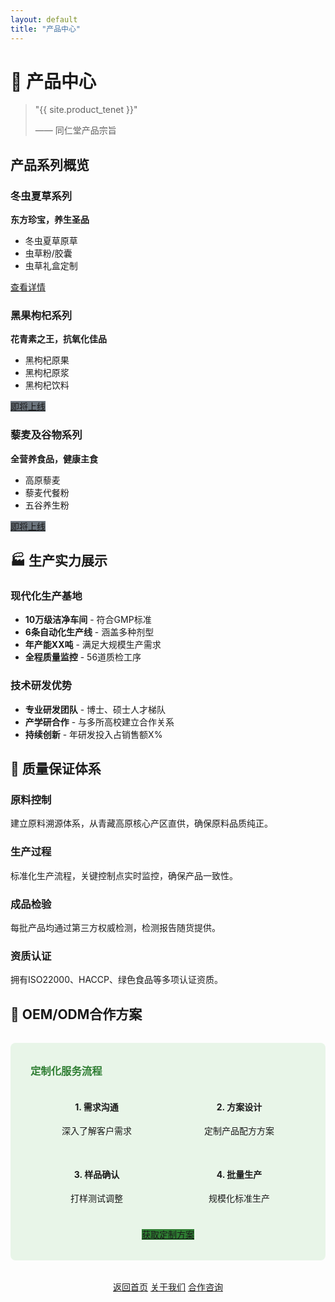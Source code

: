 ```yaml
---
layout: default
title: "产品中心"
---
```


# 🌿 产品中心

> "{{ site.product_tenet }}"
> 
> —— 同仁堂产品宗旨

## 产品系列概览

<div class="product-grid">
  <div class="product-card">
    <h3>冬虫夏草系列</h3>
    <p><strong>东方珍宝，养生圣品</strong></p>
    <ul style="text-align: left;">
      <li>冬虫夏草原草</li>
      <li>虫草粉/胶囊</li>
      <li>虫草礼盒定制</li>
    </ul>
    <a href="/cordyceps" class="cta-button">查看详情</a>
  </div>
  
  <div class="product-card">
    <h3>黑果枸杞系列</h3>
    <p><strong>花青素之王，抗氧化佳品</strong></p>
    <ul style="text-align: left;">
      <li>黑枸杞原果</li>
      <li>黑枸杞原浆</li>
      <li>黑枸杞饮料</li>
    </ul>
    <a href="#" class="cta-button" style="background: #6c757d;">即将上线</a>
  </div>
  
  <div class="product-card">
    <h3>藜麦及谷物系列</h3>
    <p><strong>全营养食品，健康主食</strong></p>
    <ul style="text-align: left;">
      <li>高原藜麦</li>
      <li>藜麦代餐粉</li>
      <li>五谷养生粉</li>
    </ul>
    <a href="#" class="cta-button" style="background: #6c757d;">即将上线</a>
  </div>
</div>

## 🏭 生产实力展示

### 现代化生产基地
- **10万级洁净车间** - 符合GMP标准
- **6条自动化生产线** - 涵盖多种剂型
- **年产能XX吨** - 满足大规模生产需求
- **全程质量监控** - 56道质检工序

### 技术研发优势
- **专业研发团队** - 博士、硕士人才梯队
- **产学研合作** - 与多所高校建立合作关系
- **持续创新** - 年研发投入占销售额X%

## 🔬 质量保证体系

<div class="feature-list">
  <div class="feature-item">
    <h3>原料控制</h3>
    <p>建立原料溯源体系，从青藏高原核心产区直供，确保原料品质纯正。</p>
  </div>
  
  <div class="feature-item">
    <h3>生产过程</h3>
    <p>标准化生产流程，关键控制点实时监控，确保产品一致性。</p>
  </div>
  
  <div class="feature-item">
    <h3>成品检验</h3>
    <p>每批产品均通过第三方权威检测，检测报告随货提供。</p>
  </div>
  
  <div class="feature-item">
    <h3>资质认证</h3>
    <p>拥有ISO22000、HACCP、绿色食品等多项认证资质。</p>
  </div>
</div>

## 💼 OEM/ODM合作方案

<div style="background: #e8f5e8; padding: 2rem; border-radius: 8px; margin: 2rem 0;">
  <h3 style="color: #2e7d32; margin-top: 0;">定制化服务流程</h3>
  
  <div style="display: grid; grid-template-columns: repeat(auto-fit, minmax(200px, 1fr)); gap: 1rem; text-align: center;">
    <div>
      <h4>1. 需求沟通</h4>
      <p>深入了解客户需求</p>
    </div>
    <div>
      <h4>2. 方案设计</h4>
      <p>定制产品配方方案</p>
    </div>
    <div>
      <h4>3. 样品确认</h4>
      <p>打样测试调整</p>
    </div>
    <div>
      <h4>4. 批量生产</h4>
      <p>规模化标准生产</p>
    </div>
  </div>
  
  <div style="text-align: center; margin-top: 1.5rem;">
    <a href="/contact" class="cta-button" style="background: #2e7d32;">获取定制方案</a>
  </div>
</div>

<div style="text-align: center; margin-top: 2rem;">
  <a href="/" class="cta-button">返回首页</a>
  <a href="/about" class="cta-button">关于我们</a>
  <a href="/contact" class="cta-button">合作咨询</a>
</div>